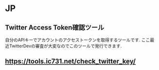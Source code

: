 # JP
## Twitter Access Token確認ツール
自分のAPIキーでアカウントのアクセストークンを取得するツールです. ここ最近TwitterDevの審査が大変なのでこのツールで発行できます.
## https://tools.ic731.net/check_twitter_key/
